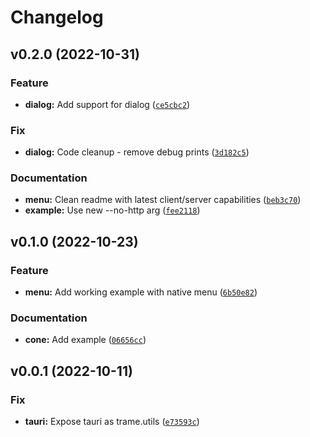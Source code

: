 # Changelog

<!--next-version-placeholder-->

## v0.2.0 (2022-10-31)
### Feature
* **dialog:** Add support for dialog ([`ce5cbc2`](https://github.com/Kitware/trame-tauri/commit/ce5cbc238d4e65a1411a249be67495f6ab8c2edd))

### Fix
* **dialog:** Code cleanup - remove debug prints ([`3d182c5`](https://github.com/Kitware/trame-tauri/commit/3d182c5798bd5a6b45c3f764cbfe70700867dbc9))

### Documentation
* **menu:** Clean readme with latest client/server capabilities ([`beb3c70`](https://github.com/Kitware/trame-tauri/commit/beb3c70e36dabbc69eef7a72db2ff07f6de543f3))
* **example:** Use new --no-http arg ([`fee2118`](https://github.com/Kitware/trame-tauri/commit/fee211858bfdef213051367ef19bff74756ea5d2))

## v0.1.0 (2022-10-23)
### Feature
* **menu:** Add working example with native menu ([`6b50e82`](https://github.com/Kitware/trame-tauri/commit/6b50e828267e573e6f88cb12487da1a73a75ca21))

### Documentation
* **cone:** Add example ([`06656cc`](https://github.com/Kitware/trame-tauri/commit/06656cc53f9c2012ac0987bffcabd446c737d04d))

## v0.0.1 (2022-10-11)
### Fix
* **tauri:** Expose tauri as trame.utils ([`e73593c`](https://github.com/Kitware/trame-tauri/commit/e73593c6d4083a6346d737c8b924f94f39e0d9dd))
